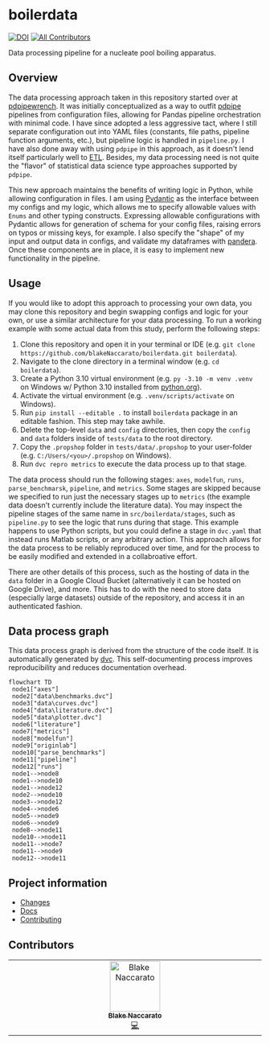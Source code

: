 # boilerdata

[![DOI](https://zenodo.org/badge/454192899.svg)](https://zenodo.org/badge/latestdoi/454192899) [![All Contributors](https://img.shields.io/github/all-contributors/softboiler/boilerdata?color=ee8449&style=flat-square)](#contributors)

Data processing pipeline for a nucleate pool boiling apparatus.

## Overview

The data processing approach taken in this repository started over at [pdpipewrench](https://github.com/blakeNaccarato/pdpipewrench). It was initially conceptualized as a way to outfit [pdpipe](https://github.com/pdpipe/pdpipe) pipelines from configuration files, allowing for Pandas pipeline orchestration with minimal code. I have since adopted a less aggressive tact, where I still separate configuration out into YAML files (constants, file paths, pipeline function arguments, etc.), but pipeline logic is handled in `pipeline.py`. I have also done away with using `pdpipe` in this approach, as it doesn't lend itself particularly well to [ETL](https://en.wikipedia.org/wiki/Extract,_transform,_load). Besides, my data processing need is not quite the "flavor" of statistical data science type approaches supported by `pdpipe`.

This new approach maintains the benefits of writing logic in Python, while allowing configuration in files. I am using [Pydantic](https://github.com/samuelcolvin/pydantic) as the interface between my configs and my logic, which allows me to specify allowable values with `Enums` and other typing constructs. Expressing allowable configurations with Pydantic allows for generation of schema for your config files, raising errors on typos or missing keys, for example. I also specify the "shape" of my input and output data in configs, and validate my dataframes with [pandera](https://github.com/pandera-dev/pandera). Once these components are in place, it is easy to implement new functionality in the pipeline.

## Usage

If you would like to adopt this approach to processing your own data, you may clone this repository and begin swapping configs and logic for your own, or use a similar architecture for your data processing. To run a working example with some actual data from this study, perform the following steps:

1. Clone this repository and open it in your terminal or IDE (e.g. `git clone https://github.com/blakeNaccarato/boilerdata.git boilerdata`).
2. Navigate to the clone directory in a terminal window (e.g. `cd boilerdata`).
3. Create a Python 3.10 virtual environment (e.g. `py -3.10 -m venv .venv` on Windows w/ Python 3.10 installed from [python.org](https://www.python.org/)).
4. Activate the virtual environment (e.g. `.venv/scripts/activate` on Windows).
5. Run `pip install --editable .` to install `boilerdata` package in an editable fashion. This step may take awhile.
6. Delete the top-level `data` and `config` directories, then copy the `config` and `data` folders inside of `tests/data` to the root directory.
7. Copy the `.propshop` folder in `tests/data/.propshop` to your user-folder (e.g. `C:/Users/<you>/.propshop` on Windows).
8. Run `dvc repro metrics` to execute the data process up to that stage.

The data process should run the following stages: `axes`, `modelfun`, `runs`, `parse_benchmarsk`, `pipeline`, and `metrics`. Some stages are skipped because we specified to run just the necessary stages up to `metrics` (the example data doesn't currently include the literature data). You may inspect the pipeline stages of the same name in `src/boilerdata/stages`, such as `pipeline.py` to see the logic that runs during that stage. This example happens to use Python scripts, but you could define a stage in `dvc.yaml` that instead runs Matlab scripts, or any arbitrary action. This approach allows for the data process to be reliably reproduced over time, and for the process to be easily modified and extended in a collabroative effort.

There are other details of this process, such as the hosting of data in the `data` folder in a Google Cloud Bucket (alternatively it can be hosted on Google Drive), and more. This has to do with the need to store data (especially large datasets) outside of the repository, and access it in an authenticated fashion.

## Data process graph

This data process graph is derived from the structure of the code itself. It is automatically generated by [dvc](https://dvc.org/). This self-documenting process improves reproducibility and reduces documentation overhead.

```mermaid
flowchart TD
 node1["axes"]
 node2["data\benchmarks.dvc"]
 node3["data\curves.dvc"]
 node4["data\literature.dvc"]
 node5["data\plotter.dvc"]
 node6["literature"]
 node7["metrics"]
 node8["modelfun"]
 node9["originlab"]
 node10["parse_benchmarks"]
 node11["pipeline"]
 node12["runs"]
 node1-->node8
 node1-->node10
 node1-->node12
 node2-->node10
 node3-->node12
 node4-->node6
 node5-->node9
 node6-->node9
 node8-->node11
 node10-->node11
 node11-->node7
 node11-->node9
 node12-->node11
```

## Project information

- [Changes](<https://softboiler.github.io/boilerdata/changelog.html>)
- [Docs](<https://softboiler.github.io/boilerdata>)
- [Contributing](<https://softboiler.github.io/boilerdata/contributing.html>)

## Contributors

<!-- ALL-CONTRIBUTORS-LIST:START - Do not remove or modify this section -->
<!-- prettier-ignore-start -->
<!-- markdownlint-disable -->
<table>
  <tbody>
    <tr>
      <td align="center" valign="top" width="14.28%"><a href="https://www.blakenaccarato.com/"><img src="https://avatars.githubusercontent.com/u/20692450?v=4?s=100" width="100px;" alt="Blake Naccarato"/><br /><sub><b>Blake Naccarato</b></sub></a><br /><a href="#code-blakeNaccarato" title="Code">💻</a></td>
    </tr>
  </tbody>
</table>

<!-- markdownlint-restore -->
<!-- prettier-ignore-end -->

<!-- ALL-CONTRIBUTORS-LIST:END -->
